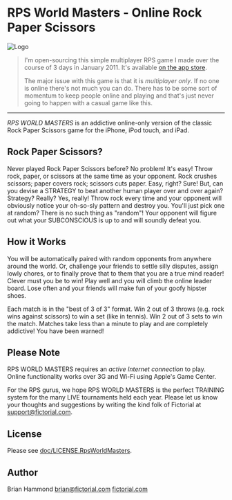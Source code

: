 # RPS World Masters - Online Rock Paper Scissors

![Logo](https://raw.githubusercontent.com/fictorial/Rock-Paper-Scissors-World-Masters-iOS/master/screenshots/ipad/003.png)

> I'm open-sourcing this simple multiplayer RPS game I made over
> the course of 3 days in January 2011. It's available [on the app
> store](http://itunes.apple.com/app/rps-world-masters-online-rock/id412539922?mt=8).
> 
> The major issue with this game is that it is *multiplayer only*.
> If no one is online there's not much you can do. There has to be
> some sort of momentum to keep people online and playing and that's 
> just never going to happen with a casual game like this.

---


*RPS WORLD MASTERS* is an addictive online-only version of the classic
Rock Paper Scissors game for the iPhone, iPod touch, and iPad.

## Rock Paper Scissors?

Never played Rock Paper Scissors before? No problem! It's easy! Throw
rock, paper, or scissors at the same time as your opponent. Rock crushes
scissors; paper covers rock; scissors cuts paper. Easy, right? Sure!
But, can you devise a STRATEGY to beat another human player over and
over again? Strategy? Really? Yes, really! Throw rock every time and
your opponent will obviously notice your oh-so-sly pattern and destroy
you. You'll just pick one at random? There is no such thing as "random"!
Your opponent will figure out what your SUBCONSCIOUS is up to and will
soundly defeat you.

## How it Works

You will be automatically paired with random opponents from anywhere
around the world. Or, challenge your friends to settle silly disputes,
assign lowly chores, or to finally prove that to them that you are a
true mind reader! Clever must you be to win! Play well and you will
climb the online leader board. Lose often and your friends will make fun
of your goofy hipster shoes.

Each match is in the "best of 3 of 3" format. Win 2 out of 3 throws
(e.g. rock wins against scissors) to win a set (like in tennis). Win 2
out of 3 sets to win the match. Matches take less than a minute to play
and are completely addictive! You have been warned!

## Please Note

RPS WORLD MASTERS requires an *active Internet connection* to play. Online
functionality works over 3G and Wi-Fi using Apple's Game Center.

For the RPS gurus, we hope RPS WORLD MASTERS is the perfect TRAINING
system for the many LIVE tournaments held each year. Please let us know
your thoughts and suggestions by writing the kind folk of Fictorial at
support@fictorial.com.

## License

Please see [doc/LICENSE.RpsWorldMasters](https://github.com/fictorial/rps/blob/master/doc/LICENSE.RpsWorldMasters).

## Author

Brian Hammond <brian@fictorial.com> [fictorial.com](http://fictorial.com)
